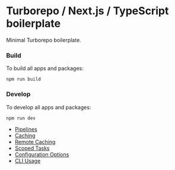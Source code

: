 # Turborepo / Next.js / TypeScript boilerplate

Minimal Turborepo boilerplate.

### Build

To build all apps and packages:

```
npm run build
```

### Develop

To develop all apps and packages:

```
npm run dev
```

- [Pipelines](https://turborepo.org/docs/core-concepts/pipelines)
- [Caching](https://turborepo.org/docs/core-concepts/caching)
- [Remote Caching](https://turborepo.org/docs/core-concepts/remote-caching)
- [Scoped Tasks](https://turborepo.org/docs/core-concepts/scopes)
- [Configuration Options](https://turborepo.org/docs/reference/configuration)
- [CLI Usage](https://turborepo.org/docs/reference/command-line-reference)
